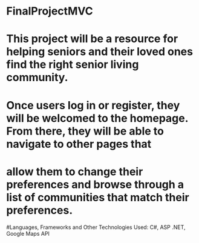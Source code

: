 # FinalProjectMVC
# This project will be a resource for helping seniors and their loved ones find the right senior living community.
# Once users log in or register, they will be welcomed to the homepage. From there, they will be able to navigate to other pages that 
# allow them to change their preferences and browse through a list of communities that match their preferences. 

#Languages, Frameworks and Other Technologies Used: C#, ASP .NET, Google Maps API
